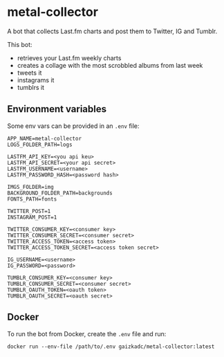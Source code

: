 # metal-collector
A bot that collects Last.fm charts and post them to Twitter, IG and Tumblr.

This bot:
* retrieves your Last.fm weekly charts
* creates a collage with the most scrobbled albums from last week
* tweets it
* instagrams it
* tumblrs it

## Environment variables
Some env vars can be provided in an `.env` file:
```
APP_NAME=metal-collector
LOGS_FOLDER_PATH=logs

LASTFM_API_KEY=<you api keu>
LASTFM_API_SECRET=<your api secret>
LASTFM_USERNAME=<username>
LASTFM_PASSWORD_HASH=<password hash>

IMGS_FOLDER=img
BACKGROUND_FOLDER_PATH=backgrounds
FONTS_PATH=fonts

TWITTER_POST=1
INSTAGRAM_POST=1

TWITTER_CONSUMER_KEY=<consumer key>
TWITTER_CONSUMER_SECRET=<consumer secret>
TWITTER_ACCESS_TOKEN=<access token>
TWITTER_ACCESS_TOKEN_SECRET=<access token secret>

IG_USERNAME=<username>
IG_PASSWORD=<password>

TUMBLR_CONSUMER_KEY=<consumer key>
TUMBLR_CONSUMER_SECRET=<consumer secret>
TUMBLR_OAUTH_TOKEN=<oauth token>
TUMBLR_OAUTH_SECRET=<oauth secret>
```

## Docker

To run the bot from Docker, create the `.env` file and run:
```
docker run --env-file /path/to/.env gaizkadc/metal-collector:latest
```
